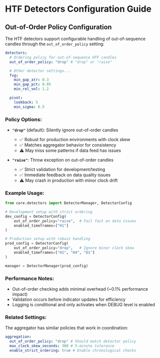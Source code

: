 # HTF Detectors Configuration Guide

## Out-of-Order Policy Configuration

The HTF detectors support configurable handling of out-of-sequence candles through the `out_of_order_policy` setting:

```yaml
detectors:
  # Ordering policy for out-of-sequence HTF candles
  out_of_order_policy: "drop" # "drop" or "raise"

  # Other detector settings...
  fvg:
    min_gap_atr: 0.3
    min_gap_pct: 0.05
    min_rel_vol: 1.2

  pivot:
    lookback: 5
    min_sigma: 0.5
```

### Policy Options:

- **`"drop"`** (default): Silently ignore out-of-order candles

  - ✅ Robust for production environments with clock skew
  - ✅ Matches aggregator behavior for consistency
  - ⚠️ May miss some patterns if data feed has issues

- **`"raise"`**: Throw exception on out-of-order candles
  - ✅ Strict validation for development/testing
  - ✅ Immediate feedback on data quality issues
  - ⚠️ May crash in production with minor clock drift

### Example Usage:

```python
from core.detectors import DetectorManager, DetectorConfig

# Development setup with strict ordering
dev_config = DetectorConfig(
    out_of_order_policy="raise",  # Fail fast on data issues
    enabled_timeframes=["H1"]
)

# Production setup with robust handling
prod_config = DetectorConfig(
    out_of_order_policy="drop",   # Ignore minor clock skew
    enabled_timeframes=["H1", "H4", "D1"]
)

manager = DetectorManager(prod_config)
```

### Performance Notes:

- Out-of-order checking adds minimal overhead (~0.1% performance impact)
- Validation occurs before indicator updates for efficiency
- Logging is conditional and only activates when DEBUG level is enabled

### Related Settings:

The aggregator has similar policies that work in coordination:

```yaml
aggregation:
  out_of_order_policy: "drop" # Should match detector policy
  max_clock_skew_seconds: 300 # 5-minute tolerance
  enable_strict_ordering: true # Enable chronological checks
```
